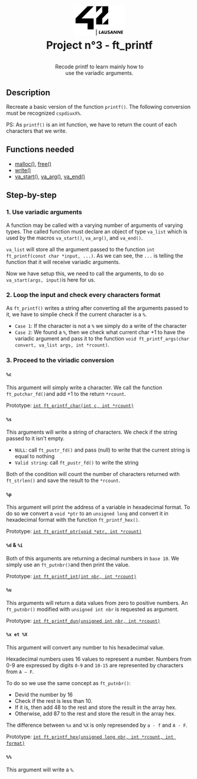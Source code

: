 <h1 align="center">
    <img alt="42Lausanne" title="42Lausanne" src="https://github.com/MarJC5/42/blob/main/42_logo.svg" width="140"> </br>
    Project n°3 - ft_printf
    <h4 align="center" style="width: 50%; margin: 2rem auto; font-weight: normal;"> 
    Recode printf to learn mainly how to use the variadic arguments.
    </h4>
</h1>

## Description

Recreate a basic version of the function ``printf()``. The following conversion must be recognized ``cspdiuxX%``.

PS: As ``printf()`` is an int function, we have to return the count of each characters that we write.

## Functions needed

- [malloc()](https://man7.org/linux/man-pages/man3/malloc.3.html), [free()](https://man7.org/linux/man-pages/man1/free.1.html)
- [write()](https://man7.org/linux/man-pages/man2/write.2.html)
- [va_start()](https://man7.org/linux/man-pages/man3/va_arg.3p.html), [va_arg()](https://man7.org/linux/man-pages/man3/va_arg.3p.html), [va_end()](https://linux.die.net/man/3/va_end)

## Step-by-step

### 1. Use variadic arguments

A function may be called with a varying number of arguments of varying types. The called function must declare an object of type ``va_list`` which is used by the macros ``va_start()``, ``va_arg()``, and ``va_end()``.

``va_list`` will store all the argument passed to the function ``int ft_printf(const char *input, ...)``. As we can see, the ``...`` is telling the function that it will receive variadic arguments.

Now we have setup this, we need to call the arguments, to do so ``va_start(args, input)``is here for us.

### 2. Loop the input and check every characters format

As ``ft_printf()`` writes a string after converting all the arguments passed to it, we have to simplie check if the current character is a ``%``.

- ``Case 1``: If the character is not a ``%`` we simply do a write of the character
- ``Case 2``: We found a ``%``, then we check what current char +1 to have the variadic argument and pass it to the function ``void ft_printf_args(char convert, va_list args, int *rcount)``.

### 3. Proceed to the viriadic conversion

#### ``%c``

This argument will simply write a character. We call the function ``ft_putchar_fd()``and add +1 to the return ``*rcount``.

Prototype: [``int ft_printf_char(int c, int *rcount)``](https://github.com/MarJC5/ft_printf/blob/main/ft_printf/ft_printf_char.c)

#### ``%s``

This arguments will write a string of characters. We check if the string passed to it isn't empty.

- ``NULL``: call ``ft_pustr_fd()`` and pass (null) to write that the current string is equal to nothing
- ``Valid string``: call ``ft_pustr_fd()`` to write the string

Both of the condition will count the number of characters returned with ``ft_strlen()`` and save the result to the ``*rcount``.

#### ``%p``

This argument will print the address of a variable in hexadecimal format. To do so we convert a ``void *ptr`` to an ``unsigned long`` and convert it in hexadecimal format with the function ``ft_printf_hex()``.

Prototype: [``int ft_printf_ptr(void *ptr, int *rcount)``](https://github.com/MarJC5/ft_printf/blob/main/ft_printf/ft_printf_ptr.c)

#### ``%d`` & ``%i``

Both of this arguments are returning a decimal numbers in ``base 10``. We simply use an ``ft_putnbr()``and then print the value.

Prototype: [``int ft_printf_int(int nbr, int *rcount)``](https://github.com/MarJC5/ft_printf/blob/main/ft_printf/ft_printf_int.c)

#### ``%u``

This arguments will return a data values from zero to positive numbers. An ``ft_putnbr()`` modified with ``unsigned int nbr`` is requested as argument.

Prototype: [``int ft_printf_dun(unsigned int nbr, int *rcount)``](https://github.com/MarJC5/ft_printf/blob/main/ft_printf/ft_printf_dun.c)

#### ``%x et %X``

This argument will convert any number to his hexadecimal value.

Hexadecimal numbers uses 16 values to represent a number.
Numbers from 0-9 are expressed by digits ``0-9`` and ``10-15`` are represented by characters from ``A – F``.

To do so we use the same concept as ``ft_putnbr()``:

- Devid the number by 16
- Check if the rest is less than 10.
- If it is, then add 48 to the rest and store the result in the array hex.
- Otherwise, add 87 to the rest and store the result in the array hex.

The difference between ``%x`` and ``%X`` is only represended by ``a - f`` and ``A - F``.

Prototype: [``int ft_printf_hex(unsigned long nbr, int *rcount, int format)``](https://github.com/MarJC5/ft_printf/blob/main/ft_printf/ft_printf_hex.c)

#### ``%%``

This argument will write a ``%``.
